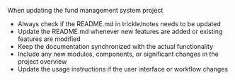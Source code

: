 When updating the fund management system project
- Always check if the README.md in trickle/notes needs to be updated
- Update the README.md whenever new features are added or existing features are modified
- Keep the documentation synchronized with the actual functionality
- Include any new modules, components, or significant changes in the project overview
- Update the usage instructions if the user interface or workflow changes